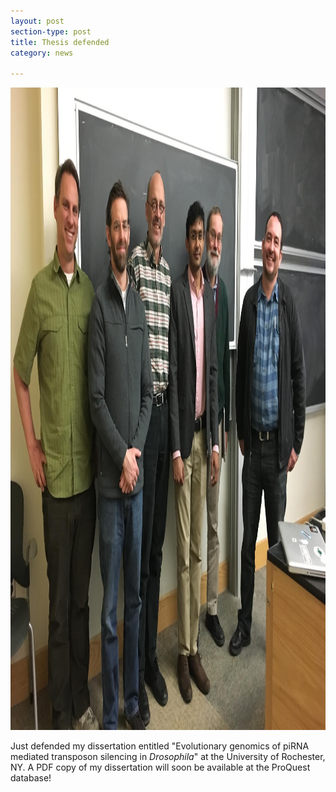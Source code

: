 ```yaml
---
layout: post
section-type: post
title: Thesis defended
category: news

---
```

<img src="/img/defense.jpg" style="width:1028px;height:1028px;">

<p>Just defended my dissertation entitled "Evolutionary genomics of piRNA mediated transposon silencing in <i>Drosophila</i>" at the University of Rochester, NY. A PDF copy of my dissertation will soon be available at the ProQuest database!


